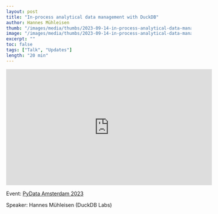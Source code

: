 ```yaml
---
layout: post
title: "In-process analytical data management with DuckDB"
author: Hannes Mühleisen
thumb: "/images/media/thumbs/2023-09-14-in-process-analytical-data-management-with-duckdb.png"
image: "/images/media/thumbs/2023-09-14-in-process-analytical-data-management-with-duckdb.png"
excerpt: ""
toc: false
tags: ["Talk", "Updates"]
length: "20 min"
---
```


<div class="video-container">
<iframe width="560" height="315" src="https://www.youtube-nocookie.com/embed/5ddoZR6PYNU?si=7nUCLymvtVwG51nc" title="YouTube video player" frameborder="0" allow="accelerometer; autoplay; clipboard-write; encrypted-media; gyroscope; picture-in-picture; web-share" referrerpolicy="strict-origin-when-cross-origin" allowfullscreen></iframe>
</div>

Event: [PyData Amsterdam 2023](https://amsterdam.pydata.org/)

Speaker: Hannes Mühleisen (DuckDB Labs)
